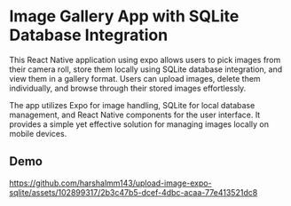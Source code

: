 
# Image Gallery App with SQLite Database Integration

This React Native application using expo allows users to pick images from their camera roll, 
store them locally using SQLite database integration, and view them in a gallery format. Users 
can upload images, delete them individually, and browse through their stored images effortlessly.

The app utilizes Expo for image handling, SQLite for local database management,
and React Native components for the user interface.
It provides a simple yet effective solution for managing images locally on mobile devices.


## Demo
https://github.com/harshalmm143/upload-image-expo-sqlite/assets/102899317/2b3c47b5-dcef-4dbc-acaa-77e413521dc8




